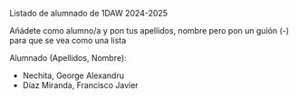 Listado de alumnado de 1DAW 2024-2025

Añádete como alumno/a y pon tus apellidos, nombre pero pon un guión (-) para que se vea como una lista

Alumnado (Apellidos, Nombre): 
- Nechita, George Alexandru
- Díaz Miranda, Francisco Javier
